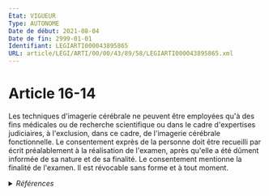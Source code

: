 ```yaml
---
État: VIGUEUR
Type: AUTONOME
Date de début: 2021-08-04
Date de fin: 2999-01-01
Identifiant: LEGIARTI000043895865
URL: article/LEGI/ARTI/00/00/43/89/58/LEGIARTI000043895865.xml
---
```


<h1>Article 16-14</h1>

Les techniques d'imagerie cérébrale ne peuvent être employées qu'à des fins
médicales ou de recherche scientifique ou dans le cadre d'expertises
judiciaires, à l'exclusion, dans ce cadre, de l'imagerie cérébrale
fonctionnelle. Le consentement exprès de la personne doit être recueilli par
écrit préalablement à la réalisation de l'examen, après qu'elle a été dûment
informée de sa nature et de sa finalité. Le consentement mentionne la finalité
de l'examen. Il est révocable sans forme et à tout moment.


<details>
  <summary><em>Références</em></summary>

  <h2>Articles faisant référence à l'article</h2>
  
  <ul>
    <li>
      <a href="https://legal.tricoteuses.fr//redirection/LEGIARTI000043886053?vers=git&vers=legifrance">LOI n° 2021-1017 du 2 août 2021 relative à la bioéthique - article 18 ENTIEREMENT_MODIF</a> MODIFIE source
    </li>
  </ul>
  
  <h2>Références faites par l'article</h2>
  
  <ul>
    <li>
      2021-08-02 MODIFIE cible <a href="https://legal.tricoteuses.fr//redirection/LEGIARTI000043886053?vers=git&vers=legifrance">LOI n° 2021-1017 du 2 août 2021 relative à la bioéthique - article 18 ENTIEREMENT_MODIF</a>
    </li>
  </ul>
</details>
